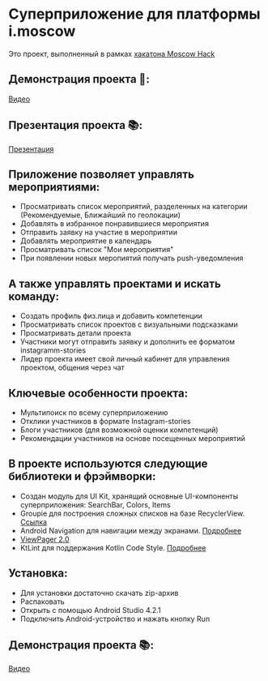 # Суперприложение для платформы i.moscow
Это проект, выполненный в рамках [хакатона Moscow Hack](https://moscityhack.innoagency.ru/02/)

## Демонстрация проекта 📌:
[Видео](https://youtu.be/qiuHU27v6no)

## Презентация проекта 📚:
[Презентация](https://drive.google.com/file/d/1Vk9zygqVdIIDagsnftJghgtk_0pM2zeX/view?usp=sharing)

## Приложение позволяет управлять мероприятиями:

- Просматривать список мероприятий, разделенных на категории (Рекомендуемые, Ближайший по геолокации)
- Добавлять в избранное понравившиеся мероприятия
- Отправить заявку на участие в мероприятии
- Добавлять мероприятие в календарь
- Просматривать список "Мои мероприятия"
- При появлении новых меропиятий получать push-уведомления

## А также управлять проектами и искать команду:
- Создать профиль физ.лица и добавить компетенции
- Просматривать список проектов с визуальными подсказками
- Просматривать детали проекта
- Участники могут отправить заявку и дополнить ее форматом instagramm-stories
- Лидер проекта имеет свой личный кабинет для управления проектом, общения через чат

## Ключевые особенности проекта:
- Мультипоиск по всему суперприложению
- Отклики участников в формате Instagram-stories
- Блоги участников (для возможной оценки компетенций)
- Рекомендации участников на основе посещенных мероприятий

## В проекте используются следующие библиотеки и фрэймворки:
- Создан модуль для UI Kit, хранящий основные UI-компоненты суперприложения: SearchBar, Colors, Items
- Groupie для построения сложных списков на базе RecyclerView. [Ссылка](https://github.com/lisawray/groupie)
- Android Navigation для навигации между экранами. [Подробнее](https://developer.android.com/guide/navigation/navigation-getting-started)
- [ViewPager 2.0](https://developer.android.com/training/animation/vp2-migration)
- KtLint для поддержания Kotlin Code Style. [Подробнее](https://github.com/pinterest/ktlint)

## Установка:
- Для установки достаточно скачать zip-архив
- Распаковать
- Открыть с помощью Android Studio 4.2.1
- Подключить Android-устройство и нажать кнопку Run

## Демонстрация проекта 📚:
[Видео](https://youtu.be/qiuHU27v6no)

